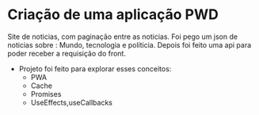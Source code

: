  # Criação de uma aplicação PWD
 
 Site de noticias, com paginação entre as noticias.
 Foi pego um json de noticias sobre : Mundo, tecnologia e políticia. Depois foi feito uma api para poder receber a requisição do front.
 
 
 - Projeto foi feito para explorar esses conceitos: 
    - PWA
    - Cache
    - Promises
    - UseEffects,useCallbacks
 
 
